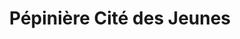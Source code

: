 ---
title: "Pépinière Cité des Jeunes"
url: /saint-lazare/pepiniere-cite-des-jeunes/
shop: garden centre
---